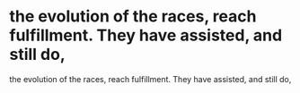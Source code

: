 # the evolution of the races, reach fulfillment. They have assisted, and still do,

the evolution of the races, reach fulfillment. They have assisted, and still do,